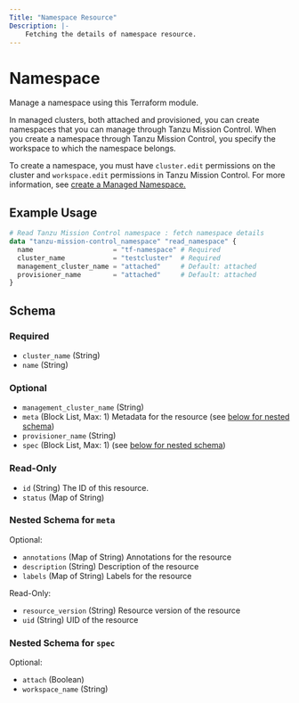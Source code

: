 ```yaml
---
Title: "Namespace Resource"
Description: |-
    Fetching the details of namespace resource.
---
```


# Namespace

Manage a namespace using this Terraform module.

In managed clusters, both attached and provisioned, you can create namespaces that you can manage through Tanzu Mission Control.
When you create a namespace through Tanzu Mission Control, you specify the workspace to which the namespace belongs.

To create a namespace, you must have `cluster.edit` permissions on the cluster and `workspace.edit` permissions in Tanzu Mission Control.
For more information, see [create a Managed Namespace.][namespace]

[namespace]: https://docs.vmware.com/en/VMware-Tanzu-Mission-Control/services/tanzumc-using/GUID-FB8AD386-8DA1-4287-AE85-1287F5C0101B.html

## Example Usage

```terraform
# Read Tanzu Mission Control namespace : fetch namespace details
data "tanzu-mission-control_namespace" "read_namespace" {
  name                    = "tf-namespace" # Required
  cluster_name            = "testcluster"  # Required
  management_cluster_name = "attached"     # Default: attached
  provisioner_name        = "attached"     # Default: attached
}
```

<!-- schema generated by tfplugindocs -->
## Schema

### Required

- `cluster_name` (String)
- `name` (String)

### Optional

- `management_cluster_name` (String)
- `meta` (Block List, Max: 1) Metadata for the resource (see [below for nested schema](#nestedblock--meta))
- `provisioner_name` (String)
- `spec` (Block List, Max: 1) (see [below for nested schema](#nestedblock--spec))

### Read-Only

- `id` (String) The ID of this resource.
- `status` (Map of String)

<a id="nestedblock--meta"></a>
### Nested Schema for `meta`

Optional:

- `annotations` (Map of String) Annotations for the resource
- `description` (String) Description of the resource
- `labels` (Map of String) Labels for the resource

Read-Only:

- `resource_version` (String) Resource version of the resource
- `uid` (String) UID of the resource


<a id="nestedblock--spec"></a>
### Nested Schema for `spec`

Optional:

- `attach` (Boolean)
- `workspace_name` (String)
